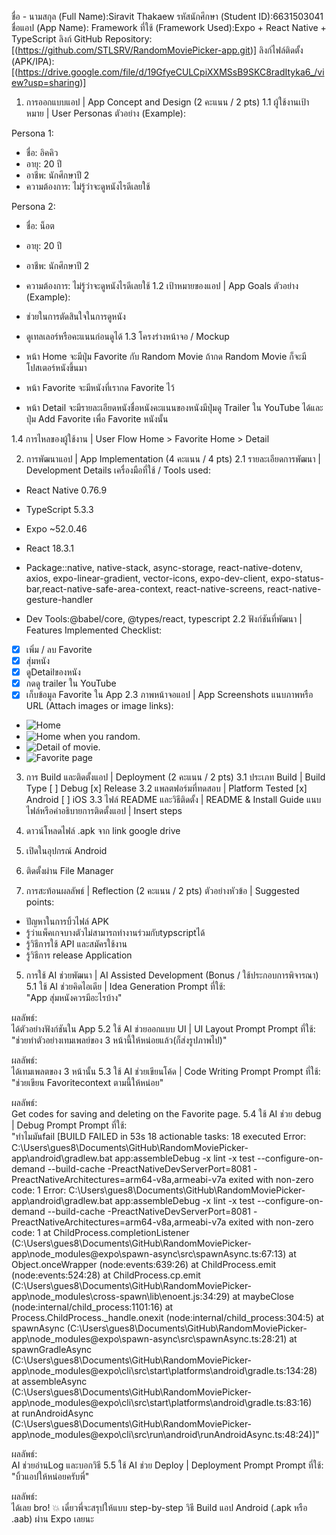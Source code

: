 ชื่อ - นามสกุล (Full Name):Siravit Thakaew
รหัสนักศึกษา (Student ID):6631503041
ชื่อแอป (App Name):
Framework ที่ใช้ (Framework Used):Expo + React Native + TypeScript
ลิงก์ GitHub Repository: [(https://github.com/STLSRV/RandomMoviePicker-app.git)]
ลิงก์ไฟล์ติดตั้ง (APK/IPA): [(https://drive.google.com/file/d/19GfyeCULCpiXXMSsB9SKC8radItyka6_/view?usp=sharing)]

1. การออกแบบแอป | App Concept and Design (2 คะแนน / 2 pts)
1.1 ผู้ใช้งานเป้าหมาย | User Personas
ตัวอย่าง (Example):

Persona 1:  
- ชื่อ: อิคคิว  
- อายุ: 20 ปี  
- อาชีพ: นักศึกษาปี 2  
- ความต้องการ: ไม่รู้ว่าจะดูหนังไรดีเลยใช้

Persona 2:  
- ชื่อ: น็อต  
- อายุ: 20 ปี  
- อาชีพ: นักศึกษาปี 2  
- ความต้องการ: ไม่รู้ว่าจะดูหนังไรดีเลยใช้
1.2 เป้าหมายของแอป | App Goals
ตัวอย่าง (Example):

- ช่วยในการตัดสินใจในการดูหนัง
- ดูเทลเลอร์หรือคะแนนก่อนดูได้
1.3 โครงร่างหน้าจอ / Mockup
- หน้า Home จะมีปุ่ม Favorite กับ Random Movie ถ้ากด Random Movie ก็จะมีโปสเตอร์หนังขึ้นมา
- หน้า Favorite จะมีหนังที่เรากด Favorite ไว้
- หน้า Detail จะมีรายละเอียดหนังชื่อหนังคะแนนของหนังมีปุ่มดู Trailer ใน YouTube ได้และปุ่ม Add Favorite เพื่อ Favorite หนังนั้น

1.4 การไหลของผู้ใช้งาน | User Flow
Home > Favorite
Home > Detail

2. การพัฒนาแอป | App Implementation (4 คะแนน / 4 pts)
2.1 รายละเอียดการพัฒนา | Development Details
เครื่องมือที่ใช้ / Tools used:
- React Native 0.76.9
- TypeScript 5.3.3
- Expo ~52.0.46
- React 18.3.1

- Package::native, native-stack, async-storage, react-native-dotenv, axios, expo-linear-gradient, vector-icons, expo-dev-client, expo-status-bar,react-native-safe-area-context, react-native-screens, react-native-gesture-handler
- Dev Tools:@babel/core, @types/react, typescript
2.2 ฟังก์ชันที่พัฒนา | Features Implemented
Checklist:

- [x] เพิ่ม / ลบ Favorite
- [x] สุ่มหนัง
- [x] ดูDetailของหนัง
- [x] กดดู trailer ใน YouTube
- [x] เก็บข้อมูล Favorite ใน App
2.3 ภาพหน้าจอแอป | App Screenshots
แนบภาพหรือ URL (Attach images or image links):

- ![้Home](./assets/HOME1.jpg)
- ![Home when you random.](./assets/HOME2.jpg)
- ![Detail of movie.](./assets/DETAIL.jpg)
- ![Favorite page](./assets/FAVORITE.jpg)

3. การ Build และติดตั้งแอป | Deployment (2 คะแนน / 2 pts)
3.1 ประเภท Build | Build Type
[ ] Debug
[x] Release
3.2 แพลตฟอร์มที่ทดสอบ | Platform Tested
[x] Android
[ ] iOS
3.3 ไฟล์ README และวิธีติดตั้ง | README & Install Guide
แนบไฟล์หรือคำอธิบายการติดตั้งแอป | Insert steps
1. ดาวน์โหลดไฟล์ .apk จาก link google drive
2. เปิดในอุปกรณ์ Android
3. ติดตั้งผ่าน File Manager

4. การสะท้อนผลลัพธ์ | Reflection (2 คะแนน / 2 pts)
ตัวอย่างหัวข้อ | Suggested points:

- ปัญหาในการบิ้วไฟล์ APK
- รู้ว่าแพ็คเกจบางตัวไม่สามารถทำงานร่วมกับtypscriptได้
- รู้วิธีการใช้ API และสมัครใช้งาน
- รู้วิธีการ release Application

5. การใช้ AI ช่วยพัฒนา | AI Assisted Development (Bonus / ใช้ประกอบการพิจารณา)
5.1 ใช้ AI ช่วยคิดไอเดีย | Idea Generation
Prompt ที่ใช้:  
"App สุ่มหนังควรมีอะไรบ้าง"

ผลลัพธ์:  
ได้ตัวอย่างฟังก์ชันใน App
5.2 ใช้ AI ช่วยออกแบบ UI | UI Layout Prompt
Prompt ที่ใช้:  
"ช่วยทำตัวอย่างเทมเพลย์ของ 3 หน้านี้ให้หน่อยแล้ว(ก็ส่งรูปภาพไป)"

ผลลัพธ์:  
ได้เทมเพลตของ 3 หน้านั้น
5.3 ใช้ AI ช่วยเขียนโค้ด | Code Writing Prompt
Prompt ที่ใช้:  
"ช่วยเขียน Favoritecontext ตามนี้ให้หน่อย"

ผลลัพธ์:  
Get codes for saving and deleting on the Favorite page.
5.4 ใช้ AI ช่วย debug | Debug Prompt
Prompt ที่ใช้:  
"ทำไมมันfail [BUILD FAILED in 53s
18 actionable tasks: 18 executed
Error: C:\Users\gues8\Documents\GitHub\RandomMoviePicker-app\android\gradlew.bat app:assembleDebug -x lint -x test --configure-on-demand --build-cache -PreactNativeDevServerPort=8081 -PreactNativeArchitectures=arm64-v8a,armeabi-v7a exited with non-zero code: 1
Error: C:\Users\gues8\Documents\GitHub\RandomMoviePicker-app\android\gradlew.bat app:assembleDebug -x lint -x test --configure-on-demand --build-cache -PreactNativeDevServerPort=8081 -PreactNativeArchitectures=arm64-v8a,armeabi-v7a exited with non-zero code: 1
    at ChildProcess.completionListener (C:\Users\gues8\Documents\GitHub\RandomMoviePicker-app\node_modules\@expo\spawn-async\src\spawnAsync.ts:67:13)
    at Object.onceWrapper (node:events:639:26)
    at ChildProcess.emit (node:events:524:28)
    at ChildProcess.cp.emit (C:\Users\gues8\Documents\GitHub\RandomMoviePicker-app\node_modules\cross-spawn\lib\enoent.js:34:29)
    at maybeClose (node:internal/child_process:1101:16)
    at Process.ChildProcess._handle.onexit (node:internal/child_process:304:5)
    at spawnAsync (C:\Users\gues8\Documents\GitHub\RandomMoviePicker-app\node_modules\@expo\spawn-async\src\spawnAsync.ts:28:21)
    at spawnGradleAsync (C:\Users\gues8\Documents\GitHub\RandomMoviePicker-app\node_modules\@expo\cli\src\start\platforms\android\gradle.ts:134:28) 
    at assembleAsync (C:\Users\gues8\Documents\GitHub\RandomMoviePicker-app\node_modules\@expo\cli\src\start\platforms\android\gradle.ts:83:16)     
    at runAndroidAsync (C:\Users\gues8\Documents\GitHub\RandomMoviePicker-app\node_modules\@expo\cli\src\run\android\runAndroidAsync.ts:48:24)]"

ผลลัพธ์:  
AI ช่วยอ่านLog และบอกวิธี
5.5 ใช้ AI ช่วย Deploy | Deployment Prompt
Prompt ที่ใช้:  
"บิ้วแอปให้หน่อยครับพี่"

ผลลัพธ์:  
ได้เลย bro! 💥
เดี๋ยวพี่จะสรุปให้แบบ step-by-step วิธี Build แอป Android (.apk หรือ .aab) ผ่าน Expo เลยนะ
